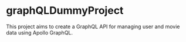 # graphQLDummyProject
This project aims to create a GraphQL API for managing user and movie data using Apollo GraphQL.
